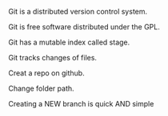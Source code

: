 Git is a distributed version control system.

Git is free software distributed under the GPL.

Git has a mutable index called stage.

Git tracks changes of files.

Creat a repo on github.

Change folder path.

Creating a NEW branch is quick AND simple